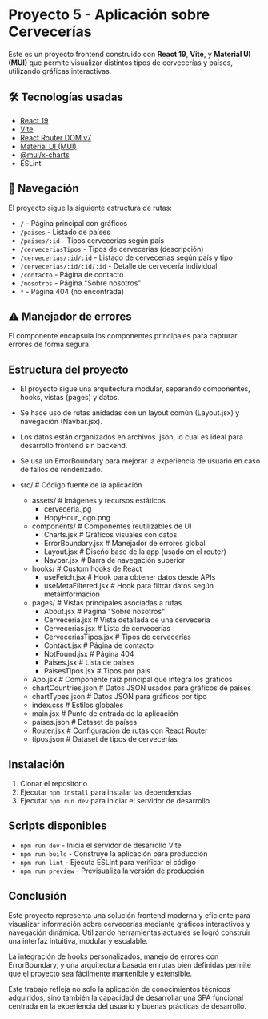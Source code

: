 # Proyecto 5 - Aplicación sobre Cervecerías

Este es un proyecto frontend construido con **React 19**, **Vite**, y **Material UI (MUI)** que permite visualizar distintos tipos de cervecerías y países, utilizando gráficas interactivas.

## 🛠 Tecnologías usadas

- [React 19](https://react.dev/)
- [Vite](https://vitejs.dev/)
- [React Router DOM v7](https://reactrouter.com/)
- [Material UI (MUI)](https://mui.com/)
- [@mui/x-charts](https://mui.com/x/react-charts/)
- ESLint

## 🧭 Navegación
El proyecto sigue la siguiente estructura de rutas:

- `/` - Página principal con gráficos
- `/paises` - Listado de países
- `/paises/:id` - Tipos cervecerias según país
- `/cerveceriasTipos` - Tipos de cervecerías (descripción)
- `/cervecerias/:id/:id` - Listado de cervecerías según país y tipo
- `/cervecerias/:id/:id/:id` - Detalle de cervecería individual
- `/contacto` - Página de contacto
- `/nosotros` - Página "Sobre nosotros"
- `*` - Página 404 (no encontrada)

## ⚠️ Manejador de errores
El componente <ErrorBoundary> encapsula los componentes principales para capturar errores de forma segura.

## Estructura del proyecto
- El proyecto sigue una arquitectura modular, separando componentes, hooks, vistas (pages) y datos.
- Se hace uso de rutas anidadas con un layout común (Layout.jsx) y navegación (Navbar.jsx).
- Los datos están organizados en archivos .json, lo cual es ideal para desarrollo frontend sin backend.
- Se usa un ErrorBoundary para mejorar la experiencia de usuario en caso de fallos de renderizado.

- src/                   # Código fuente de la aplicación
    - assets/            # Imágenes y recursos estáticos
        - cerveceria.jpg
        - HopyHour_logo.png
    - components/        # Componentes reutilizables de UI
        - Charts.jsx          # Gráficos visuales con datos
        - ErrorBoundary.jsx  # Manejador de errores global
        - Layout.jsx         # Diseño base de la app (usado en el router)
        - Navbar.jsx         # Barra de navegación superior
    - hooks/             # Custom hooks de React
        - useFetch.jsx         # Hook para obtener datos desde APIs
        - useMetaFiltered.jsx # Hook para filtrar datos según metainformación
    - pages/             # Vistas principales asociadas a rutas
        - About.jsx             # Página "Sobre nosotros"
        - Cerveceria.jsx        # Vista detallada de una cervecería
        - Cervecerias.jsx       # Lista de cervecerías
        - CerveceriasTipos.jsx  # Tipos de cervecerías
        - Contact.jsx           # Página de contacto
        - NotFound.jsx          # Página 404
        - Paises.jsx            # Lista de países
        - PaisesTipos.jsx       # Tipos por país
    - App.jsx             # Componente raíz principal que integra los gráficos
    - chartCountries.json # Datos JSON usados para gráficos de países
    - chartTypes.json     # Datos JSON para gráficos por tipo
    - index.css           # Estilos globales
    - main.jsx            # Punto de entrada de la aplicación
    - paises.json         # Dataset de países
    - Router.jsx          # Configuración de rutas con React Router
    - tipos.json          # Dataset de tipos de cervecerías

## Instalación

1. Clonar el repositorio
2. Ejecutar `npm install` para instalar las dependencias
3. Ejecutar `npm run dev` para iniciar el servidor de desarrollo

## Scripts disponibles

- `npm run dev` - Inicia el servidor de desarrollo Vite
- `npm run build` - Construye la aplicación para producción
- `npm run lint` - Ejecuta ESLint para verificar el código
- `npm run preview` - Previsualiza la versión de producción

## Conclusión
Este proyecto representa una solución frontend moderna y eficiente para visualizar información sobre cervecerías mediante gráficos interactivos y navegación dinámica. Utilizando herramientas actuales se logró construir una interfaz intuitiva, modular y escalable.

La integración de hooks personalizados, manejo de errores con ErrorBoundary, y una arquitectura basada en rutas bien definidas permite que el proyecto sea fácilmente mantenible y extensible.

Este trabajo refleja no solo la aplicación de conocimientos técnicos adquiridos, sino también la capacidad de desarrollar una SPA funcional centrada en la experiencia del usuario y buenas prácticas de desarrollo.
